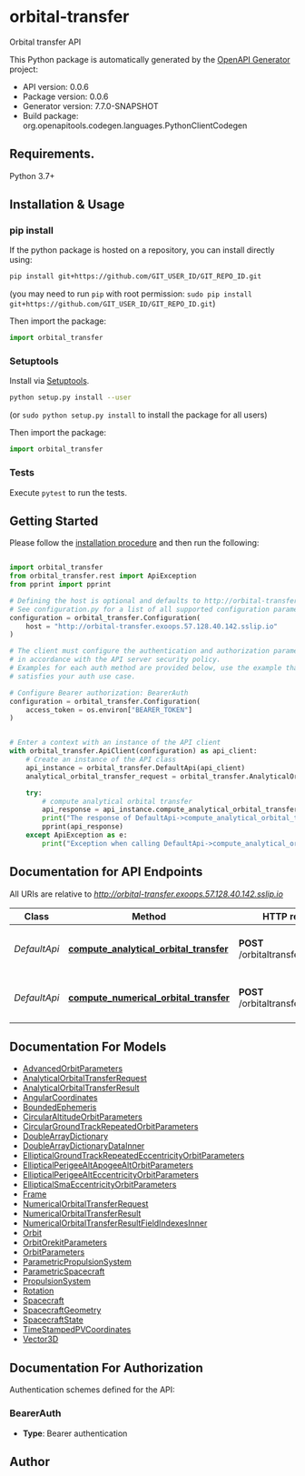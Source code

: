 # orbital-transfer
Orbital transfer API

This Python package is automatically generated by the [OpenAPI Generator](https://openapi-generator.tech) project:

- API version: 0.0.6
- Package version: 0.0.6
- Generator version: 7.7.0-SNAPSHOT
- Build package: org.openapitools.codegen.languages.PythonClientCodegen

## Requirements.

Python 3.7+

## Installation & Usage
### pip install

If the python package is hosted on a repository, you can install directly using:

```sh
pip install git+https://github.com/GIT_USER_ID/GIT_REPO_ID.git
```
(you may need to run `pip` with root permission: `sudo pip install git+https://github.com/GIT_USER_ID/GIT_REPO_ID.git`)

Then import the package:
```python
import orbital_transfer
```

### Setuptools

Install via [Setuptools](http://pypi.python.org/pypi/setuptools).

```sh
python setup.py install --user
```
(or `sudo python setup.py install` to install the package for all users)

Then import the package:
```python
import orbital_transfer
```

### Tests

Execute `pytest` to run the tests.

## Getting Started

Please follow the [installation procedure](#installation--usage) and then run the following:

```python

import orbital_transfer
from orbital_transfer.rest import ApiException
from pprint import pprint

# Defining the host is optional and defaults to http://orbital-transfer.exoops.57.128.40.142.sslip.io
# See configuration.py for a list of all supported configuration parameters.
configuration = orbital_transfer.Configuration(
    host = "http://orbital-transfer.exoops.57.128.40.142.sslip.io"
)

# The client must configure the authentication and authorization parameters
# in accordance with the API server security policy.
# Examples for each auth method are provided below, use the example that
# satisfies your auth use case.

# Configure Bearer authorization: BearerAuth
configuration = orbital_transfer.Configuration(
    access_token = os.environ["BEARER_TOKEN"]
)


# Enter a context with an instance of the API client
with orbital_transfer.ApiClient(configuration) as api_client:
    # Create an instance of the API class
    api_instance = orbital_transfer.DefaultApi(api_client)
    analytical_orbital_transfer_request = orbital_transfer.AnalyticalOrbitalTransferRequest() # AnalyticalOrbitalTransferRequest | 

    try:
        # compute analytical orbital transfer
        api_response = api_instance.compute_analytical_orbital_transfer(analytical_orbital_transfer_request)
        print("The response of DefaultApi->compute_analytical_orbital_transfer:\n")
        pprint(api_response)
    except ApiException as e:
        print("Exception when calling DefaultApi->compute_analytical_orbital_transfer: %s\n" % e)

```

## Documentation for API Endpoints

All URIs are relative to *http://orbital-transfer.exoops.57.128.40.142.sslip.io*

Class | Method | HTTP request | Description
------------ | ------------- | ------------- | -------------
*DefaultApi* | [**compute_analytical_orbital_transfer**](docs/DefaultApi.md#compute_analytical_orbital_transfer) | **POST** /orbitaltransfer/analytical | compute analytical orbital transfer
*DefaultApi* | [**compute_numerical_orbital_transfer**](docs/DefaultApi.md#compute_numerical_orbital_transfer) | **POST** /orbitaltransfer/numerical | compute numerical orbital transfer


## Documentation For Models

 - [AdvancedOrbitParameters](docs/AdvancedOrbitParameters.md)
 - [AnalyticalOrbitalTransferRequest](docs/AnalyticalOrbitalTransferRequest.md)
 - [AnalyticalOrbitalTransferResult](docs/AnalyticalOrbitalTransferResult.md)
 - [AngularCoordinates](docs/AngularCoordinates.md)
 - [BoundedEphemeris](docs/BoundedEphemeris.md)
 - [CircularAltitudeOrbitParameters](docs/CircularAltitudeOrbitParameters.md)
 - [CircularGroundTrackRepeatedOrbitParameters](docs/CircularGroundTrackRepeatedOrbitParameters.md)
 - [DoubleArrayDictionary](docs/DoubleArrayDictionary.md)
 - [DoubleArrayDictionaryDataInner](docs/DoubleArrayDictionaryDataInner.md)
 - [EllipticalGroundTrackRepeatedEccentricityOrbitParameters](docs/EllipticalGroundTrackRepeatedEccentricityOrbitParameters.md)
 - [EllipticalPerigeeAltApogeeAltOrbitParameters](docs/EllipticalPerigeeAltApogeeAltOrbitParameters.md)
 - [EllipticalPerigeeAltEccentricityOrbitParameters](docs/EllipticalPerigeeAltEccentricityOrbitParameters.md)
 - [EllipticalSmaEccentricityOrbitParameters](docs/EllipticalSmaEccentricityOrbitParameters.md)
 - [Frame](docs/Frame.md)
 - [NumericalOrbitalTransferRequest](docs/NumericalOrbitalTransferRequest.md)
 - [NumericalOrbitalTransferResult](docs/NumericalOrbitalTransferResult.md)
 - [NumericalOrbitalTransferResultFieldIndexesInner](docs/NumericalOrbitalTransferResultFieldIndexesInner.md)
 - [Orbit](docs/Orbit.md)
 - [OrbitOrekitParameters](docs/OrbitOrekitParameters.md)
 - [OrbitParameters](docs/OrbitParameters.md)
 - [ParametricPropulsionSystem](docs/ParametricPropulsionSystem.md)
 - [ParametricSpacecraft](docs/ParametricSpacecraft.md)
 - [PropulsionSystem](docs/PropulsionSystem.md)
 - [Rotation](docs/Rotation.md)
 - [Spacecraft](docs/Spacecraft.md)
 - [SpacecraftGeometry](docs/SpacecraftGeometry.md)
 - [SpacecraftState](docs/SpacecraftState.md)
 - [TimeStampedPVCoordinates](docs/TimeStampedPVCoordinates.md)
 - [Vector3D](docs/Vector3D.md)


<a id="documentation-for-authorization"></a>
## Documentation For Authorization


Authentication schemes defined for the API:
<a id="BearerAuth"></a>
### BearerAuth

- **Type**: Bearer authentication


## Author




